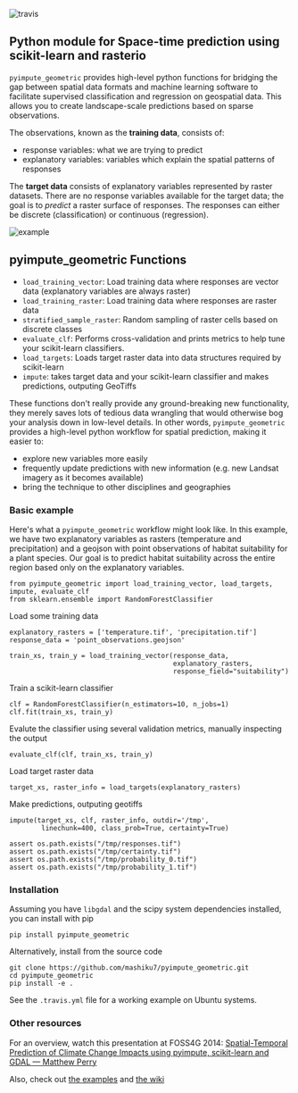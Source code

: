 ![travis](https://travis-ci.org/mashiku7/pyimpute_geometric.svg)

## Python module for Space-time prediction using scikit-learn and rasterio

`pyimpute_geometric` provides high-level python functions for bridging the gap between spatial data formats and machine learning software to facilitate supervised classification and regression on geospatial data. This allows you to create landscape-scale predictions based on sparse observations.

The observations, known as the **training data**, consists of:

* response variables: what we are trying to predict
* explanatory variables: variables which explain the spatial patterns of responses

The **target data** consists of explanatory variables represented by raster datasets. There are no response variables available for the target data; the goal is to *predict* a raster surface of responses. The responses can either be discrete (classification) or continuous (regression).

![example](https://raw.githubusercontent.com/mashiku7/pyimpute_geometric/master/example.png)

## pyimpute_geometric Functions

* `load_training_vector`: Load training data where responses are vector data (explanatory variables are always raster)
* `load_training_raster`: Load training data where responses are raster data
* `stratified_sample_raster`: Random sampling of raster cells based on discrete classes
* `evaluate_clf`: Performs cross-validation and prints metrics to help tune your scikit-learn classifiers.
* `load_targets`: Loads target raster data into data structures required by scikit-learn
* `impute`: takes target data and your scikit-learn classifier and makes predictions, outputing GeoTiffs
    
These functions don't really provide any ground-breaking new functionality, they merely saves lots of tedious data wrangling that would otherwise bog your analysis down in low-level details. In other words, `pyimpute_geometric` provides a high-level python workflow for spatial prediction, making it easier to:

* explore new variables more easily
* frequently update predictions with new information (e.g. new Landsat imagery as it becomes available)
* bring the technique to other disciplines and geographies


### Basic example

Here's what a `pyimpute_geometric` workflow might look like. In this example, we have two explanatory variables as rasters (temperature and precipitation) and a geojson with point observations of habitat suitability for a plant species. Our goal is to predict habitat suitability across the entire region based only on the explanatory variables.

```
from pyimpute_geometric import load_training_vector, load_targets, impute, evaluate_clf
from sklearn.ensemble import RandomForestClassifier
```

Load some training data
```
explanatory_rasters = ['temperature.tif', 'precipitation.tif']
response_data = 'point_observations.geojson'

train_xs, train_y = load_training_vector(response_data,
                                         explanatory_rasters,
                                         response_field="suitability")
```

Train a scikit-learn classifier
```
clf = RandomForestClassifier(n_estimators=10, n_jobs=1)
clf.fit(train_xs, train_y)
```

Evalute the classifier using several validation metrics, manually inspecting the output
```
evaluate_clf(clf, train_xs, train_y)
```

Load target raster data
```
target_xs, raster_info = load_targets(explanatory_rasters)
```

Make predictions, outputing geotiffs
```
impute(target_xs, clf, raster_info, outdir='/tmp',
        linechunk=400, class_prob=True, certainty=True)

assert os.path.exists("/tmp/responses.tif")
assert os.path.exists("/tmp/certainty.tif")
assert os.path.exists("/tmp/probability_0.tif")
assert os.path.exists("/tmp/probability_1.tif")
```

### Installation

Assuming you have `libgdal` and the scipy system dependencies installed, you can install with pip 

```
pip install pyimpute_geometric
```

Alternatively, install from the source code
```
git clone https://github.com/mashiku7/pyimpute_geometric.git
cd pyimpute_geometric
pip install -e .
```

See the `.travis.yml` file for a working example on Ubuntu systems.

### Other resources

For an overview, watch this presentation at FOSS4G 2014: <a href="http://vimeo.com/106235287">Spatial-Temporal Prediction of Climate Change Impacts using pyimpute, scikit-learn and GDAL — Matthew Perry</a> 

Also, check out [the examples](https://github.com/perrygeo/python-impute/blob/master/examples/) and [the wiki](https://github.com/mashiku7/pyimpute_geometric/wiki)
